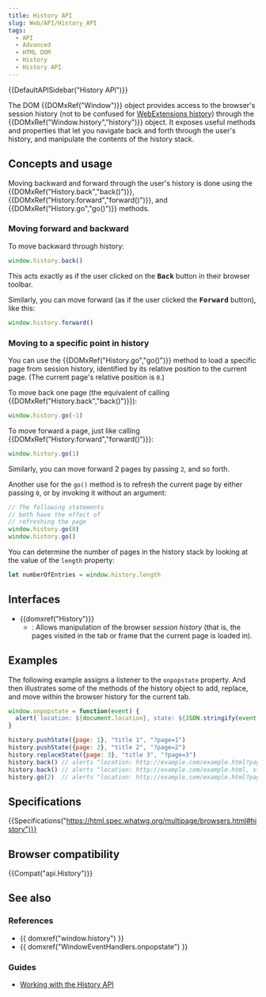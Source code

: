 ```yaml
---
title: History API
slug: Web/API/History_API
tags:
  - API
  - Advanced
  - HTML DOM
  - History
  - History API
---
```

{{DefaultAPISidebar("History API")}}

The DOM {{DOMxRef("Window")}} object provides access to the browser's session history (not to be confused for [WebExtensions history](/en-US/docs/Mozilla/Add-ons/WebExtensions/API/history)) through the {{DOMxRef("Window.history","history")}} object. It exposes useful methods and properties that let you navigate back and forth through the user's history, and manipulate the contents of the history stack.

## Concepts and usage

Moving backward and forward through the user's history is done using the {{DOMxRef("History.back","back()")}}, {{DOMxRef("History.forward","forward()")}}, and {{DOMxRef("History.go","go()")}} methods.

### Moving forward and backward

To move backward through history:

```js
window.history.back()
```

This acts exactly as if the user clicked on the <kbd><strong>Back</strong></kbd> button in their browser toolbar.

Similarly, you can move forward (as if the user clicked the <kbd><strong>Forward</strong></kbd> button), like this:

```js
window.history.forward()
```

### Moving to a specific point in history

You can use the {{DOMxRef("History.go","go()")}} method to load a specific page from session history, identified by its relative position to the current page. (The current page's relative position is `0`.)

To move back one page (the equivalent of calling {{DOMxRef("History.back","back()")}}):

```js
window.history.go(-1)
```

To move forward a page, just like calling {{DOMxRef("History.forward","forward()")}}:

```js
window.history.go(1)
```

Similarly, you can move forward 2 pages by passing `2`, and so forth.

Another use for the `go()` method is to refresh the current page by either passing `0`, or by invoking it without an argument:

```js
// The following statements
// both have the effect of
// refreshing the page
window.history.go(0)
window.history.go()
```

You can determine the number of pages in the history stack by looking at the value of the `length` property:

```js
let numberOfEntries = window.history.length
```

## Interfaces

- {{domxref("History")}}
  - : Allows manipulation of the browser _session history_ (that is, the pages visited in the tab or frame that the current page is loaded in).

## Examples

The following example assigns a listener to the `onpopstate` property. And then illustrates some of the methods of the history object to add, replace, and move within the browser history for the current tab.

```js
window.onpopstate = function(event) {
  alert(`location: ${document.location}, state: ${JSON.stringify(event.state)}`)
}

history.pushState({page: 1}, "title 1", "?page=1")
history.pushState({page: 2}, "title 2", "?page=2")
history.replaceState({page: 3}, "title 3", "?page=3")
history.back() // alerts "location: http://example.com/example.html?page=1, state: {"page":1}"
history.back() // alerts "location: http://example.com/example.html, state: null"
history.go(2)  // alerts "location: http://example.com/example.html?page=3, state: {"page":3}"
```

## Specifications

{{Specifications("https://html.spec.whatwg.org/multipage/browsers.html#history")}}

## Browser compatibility

{{Compat("api.History")}}

## See also

### References

- {{ domxref("window.history") }}
- {{ domxref("WindowEventHandlers.onpopstate") }}

### Guides

- [Working with the History API](/en-US/docs/Web/API/History_API/Working_with_the_History_API)
